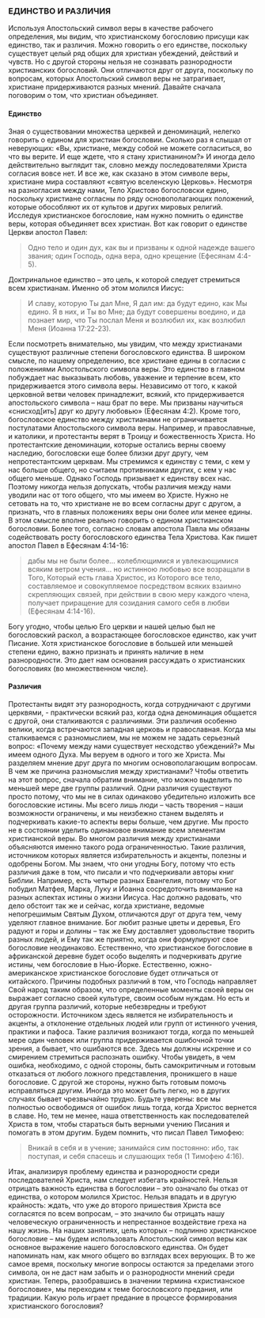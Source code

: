### ЕДИНСТВО И РАЗЛИЧИЯ

Используя Апостольский символ веры в качестве рабочего определения, мы видим, что христианскому богословию присущи как единство, так и различия. Можно говорить о его единстве, поскольку существует целый ряд общих для христиан убеждений, действий и чувств. Но с другой стороны нельзя не сознавать разнородности христианских богословий. Они отличаются друг от друга, поскольку по вопросам, которых Апостольский символ веры не затрагивает, христиане придерживаются разных мнений. Давайте сначала поговорим о том, что христиан объединяет.

#### Единство

Зная о существовании множества церквей и деноминаций, нелегко говорить о едином для христиан богословии. Сколько раз я слышал от неверующих: «Вы, христиане, между собой не можете согласиться, во что вы верите. И еще ждете, что я стану христианином?» И иногда дело действительно выглядит так, словно между последователями Христа согласия вовсе нет.
И все же, как сказано в этом символе веры, христиане мира составляют «святую вселенскую Церковь». Несмотря на разногласия между нами, Тело Христово богословски едино, поскольку христиане согласны по ряду основополагающих положений, которые обособляют их от культов и других мировых религий. Исследуя христианское богословие, нам нужно помнить о единстве веры, которая объединяет всех христиан. Вот как говорит о единстве Церкви апостол Павел:

>  Одно тело и один дух, как вы и призваны к одной надежде вашего звания; один Господь, одна вера, одно крещение (Ефесянам 4:4-5).

Доктринальное единство – это цель, к которой следует стремиться всем христианам. Именно об этом молился Иисус:

> И славу, которую Ты дал Мне, Я дал им: да будут едино, как Мы едино. Я в них, и Ты во Мне; да будут совершены воедино, и да познает мир, что Ты послал Меня и возлюбил их, как возлюбил Меня (Иоанна 17:22-23).

Если посмотреть внимательно, мы увидим, что между христианами существуют различные степени богословского единства. В широком смысле, по нашему определению, все христиане едины в согласии с положениями Апостольского символа веры. Это единство в главном побуждает нас выказывать любовь, уважение и терпение всем, кто придерживается этого символа веры. Независимо от того, к какой церковной ветви человек принадлежит, всякий, кто придерживается апостольского символа – наш брат по вере. Мы призваны научиться «снисход[ить] друг ко другу любовью» (Ефесянам 4:2).
Кроме того, богословское единство между христианами не ограничивается постулатами Апостольского символа веры. Например, и православные, и католики, и протестанты верят в Троицу и божественность Христа. Но протестантские деноминации, которые остались верны своему наследию, богословски еще более близки друг другу, чем непротестантским церквам.
Мы стремимся к единству с теми, с кем у нас больше общего, но считаем противниками других, с кем у нас общего меньше. Однако Господь призывает к единству всех нас. Поэтому никогда нельзя допускать, чтобы различия между нами уводили нас от того общего, что мы имеем во Христе. Нужно не сетовать на то, что христиане не во всем согласны друг с другом, а признать, что в главных положениях веры они более или менее едины. В этом смысле вполне реально говорить о едином христианском богословии. Более того, согласно словам апостола Павла мы обязаны содействовать росту богословского единства Тела Христова.
Как пишет апостол Павел в Ефесянам 4:14-16:

> дабы мы не были более... колеблющимися и увлекающимися всяким ветром учения... но истинною любовью все возращали в Того, Который есть глава Христос, из Которого все тело, составляемое и совокупляемое посредством всяких взаимно скрепляющих связей, при действии в свою меру каждого члена, получает приращение для созидания самого себя в любви (Ефесянам 4:14-16).

Богу угодно, чтобы целью Его церкви и нашей целью был не богословский раскол, а возрастающее богословское единство, как учит Писание.
Хотя христианское богословие в большей или меньшей степени едино, важно признать и принять наличие в нем разнородности. Это дает нам основания рассуждать о христианских богословиях (во множественном числе).

#### Различия

Протестанты видят эту разнородность, когда сотрудничают с другими церквями, - практически всякий раз, когда одна деноминация общается с другой, они сталкиваются с различиями. Эти различия особенно велики, когда встречаются западная церковь и православная.
Когда мы сталкиваемся с разномыслием, мы не можем не задать серьезный вопрос: «Почему между нами существует несходство убеждений?» Мы имеем одного Духа. Мы веруем в одного и того же Христа. Мы разделяем мнение друг друга по многим основополагающим вопросам. В чем же причина разномыслия между христианами? Чтобы ответить на этот вопрос, сначала обратим внимание, что можно выделить по меньшей мере две группы различий.
Одни различия существуют просто потому, что мы не в силах одинаково убедительно изложить все богословские истины. Мы всего лишь люди – часть творения – наши возможности ограничены, и мы неизбежно станем выделять и подчеркивать какие-то аспекты веры больше, чем другие. Мы просто не в состоянии уделить одинаковое внимание всем элементам христианской веры. Во многом различия между христианами объясняются именно такого рода ограниченностью.
Такие различия, источником которых является избирательность и акценты, полезны и одобрены Богом. Мы знаем, что они угодны Богу, потому что есть различия даже в том, что писали и что подчеркивали авторы книг Библии.
Например, есть четыре разных Евангелия, потому что Бог побудил Матфея, Марка, Луку и Иоанна сосредоточить внимание на разных аспектах истины о жизни Иисуса. Нас должно радовать, что дело обстоит так же и сейчас, когда христиане, ведомые непогрешимым Святым Духом, отличаются друг от друга тем, чему уделяют главное внимание.
Бог любит разные цветы и деревья, Его радуют и горы и долины – так же Ему доставляет удовольствие творить разных людей, и Ему так же приятно, когда они формулируют свое богословие неодинаково.
Естественно, что христианское богословие в африканской деревне будет особо выделять и подчеркивать другие истины, чем богословие в Нью-Йорке. Естественно, южно-американское христианское богословие будет отличаться от китайского. Причины подобных различий в том, что Господь направляет Свой народ таким образом, что определенные моменты своей веры он выражает согласно своей культуре, своим особым нуждам.
Но есть и другая группа различий, которые небезвредны и требуют осторожности. Источником здесь является не избирательность и акценты, а отклонение отдельных людей или групп от истинного учения, практики и пафоса.
Такие различия возникают тогда, когда по меньшей мере один человек или группа придерживается ошибочной точки зрения, а бывает, что ошибаются все. Здесь мы должны искренне и со смирением стремиться распознать ошибку.
Чтобы увидеть, в чем ошибка, необходимо, с одной стороны, быть самокритичным и готовым отказаться от любого ложного представления, проникшего в наше богословие. С другой же стороны, нужно быть готовым помочь исправляться другим. Иногда это может быть легко, но в других случаях бывает чрезвычайно трудно.
Будьте уверены: все мы полностью освободимся от ошибок лишь тогда, когда Христос вернется в славе. Но, тем не менее, наша ответственность как последователей Христа в том, чтобы стараться быть верными учению Писания и помогать в этом другим. Будем помнить, что писал Павел Тимофею:

>  Вникай в себя и в учение; занимайся сим постоянно: ибо, так поступая, и себя спасешь и слушающих тебя (1 Тимофею 4:16).

Итак, анализируя проблему единства и разнородности среди последователей Христа, нам следует избегать крайностей. Нельзя отрицать важность единства в богословии – это означало бы отказ от единства, о котором молился Христос. Нельзя впадать и в другую крайность: ждать, что уже до второго пришествия Христа все согласятся по всем вопросам, – это значило бы отрицать нашу человеческую ограниченность и непрестанное воздействие греха на нашу жизнь.
На наших занятиях, цель которых – подлинно христианское богословие – мы будем использовать Апостольский символ веры как основное выражение нашего богословского единства. Он будет напоминать нам, как много общего во взглядах всех верующих. В то же самое время, поскольку многие вопросы остаются за пределами этого символа, он не даст нам забыть и о разнородности мнений среди христиан.
Теперь, разобравшись в значении термина «христианское богословие», мы переходим к теме богословского предания, или традиции. Какую роль играет предание в процессе формирования христианского богословия?

